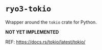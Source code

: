 # `ryo3-tokio`

Wrapper around the `tokio` crate for Python.

**NOT YET IMPLEMENTED**

REF: https://docs.rs/tokio/latest/tokio/
